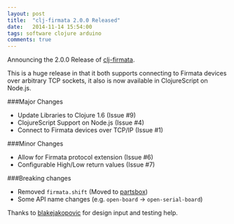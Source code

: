 ```yaml
---
layout: post
title:  "clj-firmata 2.0.0 Released"
date:   2014-11-14 15:54:00
tags: software clojure arduino
comments: true
---
```


Announcing the 2.0.0 Release of [clj-firmata](https://github.com/peterschwarz/clj-firmata/releases/tag/clj-firmata-2.0.0).  

This is a huge release in that it both supports connecting to Firmata devices over arbitrary TCP sockets, it also is now available in ClojureScript on Node.js. 

###Major Changes

* Update Libraries to Clojure 1.6 (Issue #9)
* ClojureScript Support on Node.js (Issue #4)
* Connect to Firmata devices over TCP/IP (Issue #1)

###Minor Changes

* Allow for Firmata protocol extension (Issue #6)
* Configurable High/Low return values (Issue #7)

###Breaking changes

* Removed `firmata.shift`  (Moved to [partsbox](https://github.com/peterschwarz/partsbox))
* Some API name changes (e.g. `open-board` -> `open-serial-board`) 

Thanks to [blakejakopovic](https://github.com/blakejakopovic) for design input and testing help. 